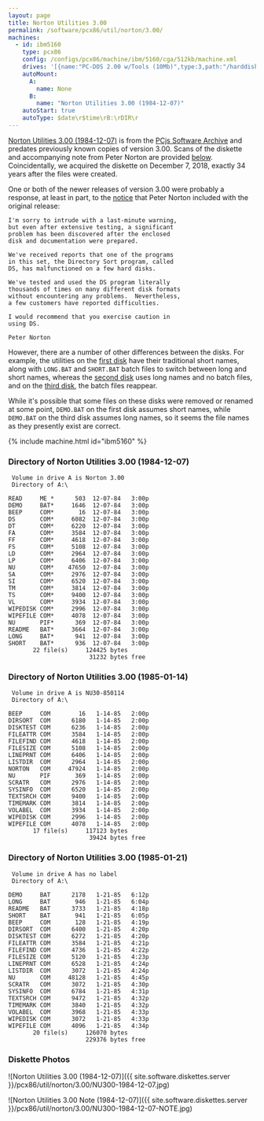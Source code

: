 ```yaml
---
layout: page
title: Norton Utilities 3.00
permalink: /software/pcx86/util/norton/3.00/
machines:
  - id: ibm5160
    type: pcx86
    config: /configs/pcx86/machine/ibm/5160/cga/512kb/machine.xml
    drives: '[{name:"PC-DOS 2.00 w/Tools (10Mb)",type:3,path:"/harddisks/pcx86/10mb/PCDOS200-C400.json"},{name:"MS-DOS 1.x/2.x Source (10Mb)",type:3,path:"/harddisks/pcx86/10mb/MSDOS-SRC.json"}]'
    autoMount:
      A:
        name: None
      B:
        name: "Norton Utilities 3.00 (1984-12-07)"
    autoStart: true
    autoType: $date\r$time\rB:\rDIR\r
---
```


[Norton Utilities 3.00 (1984-12-07)](#directory-of-norton-utilities-300-1984-12-07) is from the
[PCjs Software Archive](/software/pcjs/) and predates previously known copies of version 3.00.
Scans of the diskette and accompanying note from Peter Norton are provided [below](#diskette-photos).
Coincidentally, we acquired the diskette on December 7, 2018, exactly 34 years after the files were created.

One or both of the newer releases of version 3.00 were probably a response, at least in part, to the
[notice](#diskette-photos) that Peter Norton included with the original release:

    I'm sorry to intrude with a last-minute warning,
    but even after extensive testing, a significant
    problem has been discovered after the enclosed
    disk and documentation were prepared.

    We've received reports that one of the programs
    in this set, the Directory Sort program, called
    DS, has malfunctioned on a few hard disks.

    We've tested and used the DS program literally
    thousands of times on many different disk formats
    without encountering any problems.  Nevertheless,
    a few customers have reported difficulties.

    I would recommend that you exercise caution in
    using DS.

    Peter Norton

However, there are a number of other differences between the disks.  For example, the utilities
on the [first disk](#directory-of-norton-utilities-300-1985-12-07) have their traditional short names,
along with `LONG.BAT` and `SHORT.BAT` batch files to switch between long and short names, whereas the
[second disk](#directory-of-norton-utilities-300-1985-01-14) uses long names and no batch files,
and on the [third disk](#directory-of-norton-utilities-300-1985-01-21), the batch files reappear.

While it's possible that some files on these disks were removed or renamed at some point, `DEMO.BAT`
on the first disk assumes short names, while `DEMO.BAT` on the third disk assumes long names,
so it seems the file names as they presently exist are correct.

{% include machine.html id="ibm5160" %}

### Directory of Norton Utilities 3.00 (1984-12-07)

     Volume in drive A is Norton 3.00
     Directory of A:\

    READ     ME *      503  12-07-84   3:00p
    DEMO     BAT*     1646  12-07-84   3:00p
    BEEP     COM*       16  12-07-84   3:00p
    DS       COM*     6082  12-07-84   3:00p
    DT       COM*     6220  12-07-84   3:00p
    FA       COM*     3584  12-07-84   3:00p
    FF       COM*     4618  12-07-84   3:00p
    FS       COM*     5108  12-07-84   3:00p
    LD       COM*     2964  12-07-84   3:00p
    LP       COM*     6406  12-07-84   3:00p
    NU       COM*    47650  12-07-84   3:00p
    SA       COM*     2976  12-07-84   3:00p
    SI       COM*     6520  12-07-84   3:00p
    TM       COM*     3814  12-07-84   3:00p
    TS       COM*     9400  12-07-84   3:00p
    VL       COM*     3934  12-07-84   3:00p
    WIPEDISK COM*     2996  12-07-84   3:00p
    WIPEFILE COM*     4078  12-07-84   3:00p
    NU       PIF*      369  12-07-84   3:00p
    README   BAT*     3664  12-07-84   3:00p
    LONG     BAT*      941  12-07-84   3:00p
    SHORT    BAT*      936  12-07-84   3:00p
           22 file(s)     124425 bytes
                           31232 bytes free

### Directory of Norton Utilities 3.00 (1985-01-14)

     Volume in drive A is NU30-850114
     Directory of A:\

    BEEP     COM        16   1-14-85   2:00p
    DIRSORT  COM      6180   1-14-85   2:00p
    DISKTEST COM      6236   1-14-85   2:00p
    FILEATTR COM      3584   1-14-85   2:00p
    FILEFIND COM      4618   1-14-85   2:00p
    FILESIZE COM      5108   1-14-85   2:00p
    LINEPRNT COM      6406   1-14-85   2:00p
    LISTDIR  COM      2964   1-14-85   2:00p
    NORTON   COM     47924   1-14-85   2:00p
    NU       PIF       369   1-14-85   2:00p
    SCRATR   COM      2976   1-14-85   2:00p
    SYSINFO  COM      6520   1-14-85   2:00p
    TEXTSRCH COM      9400   1-14-85   2:00p
    TIMEMARK COM      3814   1-14-85   2:00p
    VOLABEL  COM      3934   1-14-85   2:00p
    WIPEDISK COM      2996   1-14-85   2:00p
    WIPEFILE COM      4078   1-14-85   2:00p
           17 file(s)     117123 bytes
                           39424 bytes free

### Directory of Norton Utilities 3.00 (1985-01-21)

     Volume in drive A has no label
     Directory of A:\

    DEMO     BAT      2178   1-21-85   6:12p
    LONG     BAT       946   1-21-85   6:04p
    README   BAT      3733   1-21-85   4:18p
    SHORT    BAT       941   1-21-85   6:05p
    BEEP     COM       128   1-21-85   4:19p
    DIRSORT  COM      6400   1-21-85   4:20p
    DISKTEST COM      6272   1-21-85   4:20p
    FILEATTR COM      3584   1-21-85   4:21p
    FILEFIND COM      4736   1-21-85   4:22p
    FILESIZE COM      5120   1-21-85   4:23p
    LINEPRNT COM      6528   1-21-85   4:24p
    LISTDIR  COM      3072   1-21-85   4:24p
    NU       COM     48128   1-21-85   4:45p
    SCRATR   COM      3072   1-21-85   4:30p
    SYSINFO  COM      6784   1-21-85   4:31p
    TEXTSRCH COM      9472   1-21-85   4:32p
    TIMEMARK COM      3840   1-21-85   4:32p
    VOLABEL  COM      3968   1-21-85   4:33p
    WIPEDISK COM      3072   1-21-85   4:33p
    WIPEFILE COM      4096   1-21-85   4:34p
           20 file(s)     126070 bytes
                          229376 bytes free

### Diskette Photos

![Norton Utilities 3.00 (1984-12-07)]({{ site.software.diskettes.server }}/pcx86/util/norton/3.00/NU300-1984-12-07.jpg)

![Norton Utilities 3.00 Note (1984-12-07)]({{ site.software.diskettes.server }}/pcx86/util/norton/3.00/NU300-1984-12-07-NOTE.jpg)
